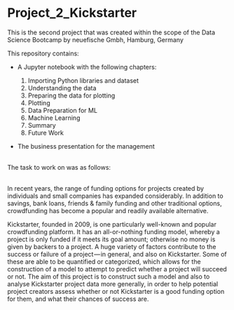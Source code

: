 # Project_2_Kickstarter
This is the second project that was created within the scope of the Data Science Bootcamp by neuefische Gmbh, Hamburg, Germany

This repository contains:

- A Jupyter notebook with the following chapters:
    1. Importing Python libraries and dataset
    2. Understanding the data
    3. Preparing the data for plotting
    4. Plotting
    5. Data Preparation for ML
    6. Machine Learning
    7. Summary
    8. Future Work
    
- The business presentation for the management
<br>
The task to work on was as follows:<br><br>

In recent years, the range of funding options for projects created by individuals and small companies has expanded considerably. In addition to savings, bank loans, friends & family funding and other traditional options, crowdfunding has become a popular and readily available alternative. 

Kickstarter, founded in 2009, is one particularly well-known and popular crowdfunding platform. It has an all-or-nothing funding model, whereby a project is only funded if it meets its goal amount; otherwise no money is given by backers to a project.
A huge variety of factors contribute to the success or failure of a project — in general, and also on Kickstarter. Some of these are able to be quantified or categorized, which allows for the construction of a model to attempt to predict whether a project will succeed or not. The aim of this project is to construct such a model and also to analyse Kickstarter project data more generally, in order to help potential project creators assess whether or not Kickstarter is a good funding option for them, and what their chances of success are.
